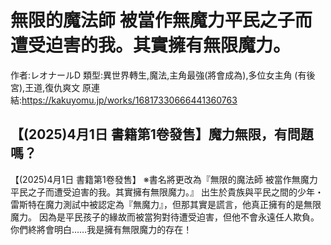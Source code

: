 # 無限的魔法師 被當作無魔力平民之子而遭受迫害的我。其實擁有無限魔力。

作者:レオナールD
類型:異世界轉生,魔法,主角最強(將會成為),多位女主角 (有後宮),王道,復仇爽文
原連結:https://kakuyomu.jp/works/16817330666441360763

## 【(2025)4月1日 書籍第1卷發售】魔力無限，有問題嗎？

【(2025)4月1日 書籍第1卷發售】
※書名將更改為『無限的魔法師 被當作無魔力平民之子而遭受迫害的我。其實擁有無限魔力。』
出生於貴族與平民之間的少年・雷斯特在魔力測試中被認定為『無魔力』，但那其實是謊言，他真正擁有的是無限魔力。
因為是平民孩子的緣故而被當狗對待遭受迫害，但他不會永遠任人欺負。
你們終將會明白……我是擁有無限魔力的存在！

